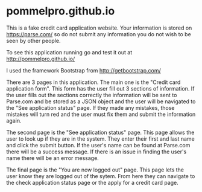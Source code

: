 # pommelpro.github.io

This is a fake credit card application website. Your information is stored on https://parse.com/ so do not submit any information you do not wish to be seen by other people.

To see this application running go and test it out at http://pommelpro.github.io/

I used the framework Bootstrap from http://getbootstrap.com/ 

There are 3 pages in this application. The main one is the "Credit card application form". This form has the user fill out 3 sections of information. If the user fills out the sections correctly the information will be sent to Parse.com and be stored as a JSON object and the user will be navigated to the "See application status" page. If they made any mistakes, those mistakes will turn red and the user must fix them and submit the information again.

The second page is the "See application status" page. This page allows the user to look up if they are in the system. They enter their first and last name and click the submit button. If the user's name can be found at Parse.com there will be a success message. If there is an issue in finding the user's name there will be an error message.

The final page is the "You are now logged out" page. This page lets the user know they are logged out of the sytem. From here they can navigate to the check application status page or the apply for a credit card page.

